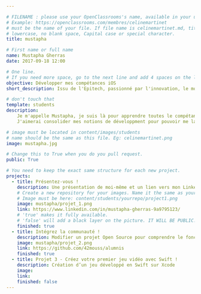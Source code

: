 ```yaml
---

# FILENAME : please use your OpenClassrooms's name, available in your url.
# Example: https://openclassrooms.com/membres/celinemartinet
# must be the name of your file. If file name is celinemartinet.md, title is celinemartinet.
# lowercase, no blank space, Capital case or special character.
title: mustapha

# First name or full name
name: Mustapha Gherras
date: 2017-09-18 12:00

# One line.
# If you need more space, go to the next line and add 4 spaces on the left, as in 'description'.
objective: Développer mes compétances iOS
short_description: Issu de l'Epitech, passionné par l'innovation, le monde du numérique et plus particulièrement le développement iOS.

# don't touch that
template: students
description: 
	Je m'appelle Mustapha, je suis là pour apprendre toutes le compétances nécessaires pour devenir dév iOS.
	J'aimerai consolider mes notions de développment pour pouvoir me lancer dans la vie active.

# image must be located in content/images/students
# name should be the same as this file. Eg: celinemartinet.png
image: mustapha.jpg

# Change this to True when you do you pull request.
public: True

# You need to keep the exact same structure for each new project.
projects:
  - title: Présentez-vous !
    description: Une présentation de moi-même et un lien vers mon LinkedIn.
    # Create a new repository for your images. Name it the same as your nickname and profile picture.
    # Image must be here: content/students/yourrepo/project1.png
    image: mustapha/projet_1.png
    link: https://www.linkedin.com/in/mustapha-gherras-9a9795123/
    # 'true' makes it fully available.
    # 'false' will add a black layer on the picture. IT WILL BE PUBLIC!
    finished: true
  - title: Intégrez la communauté !
    description: Modifier un projet Open Source pour comprendre le fonctionnement de Git, de Github et des pull requests. 
    image: mustapha/projet_2.png
    link: https://github.com/42mouss/alumnis
    finished: true
  - title: Projet 3 - Créez votre premier jeu vidéo avec Swift !
    description: Création d’un jeu développé en Swift sur Xcode
    image: 
    link: 
    finished: false
---
```

